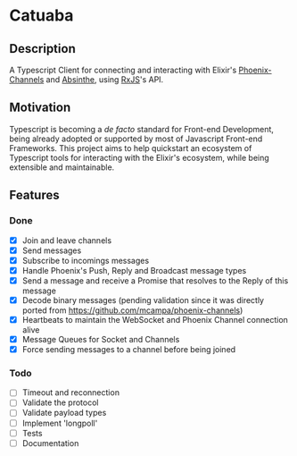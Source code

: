 # Catuaba

## Description
A Typescript Client for connecting and interacting with Elixir's [Phoenix-Channels](https://hexdocs.pm/phoenix/channels.html) and [Absinthe](https://github.com/absinthe-graphql/absinthe), using [RxJS](https://rxjs-dev.firebaseapp.com/guide/overview)'s API.

## Motivation
Typescript is becoming a _de facto_ standard for Front-end Development, being already adopted or  supported by most of Javascript Front-end Frameworks. This project aims to help quickstart an ecosystem of Typescript tools for interacting with the Elixir's ecosystem, while being extensible and maintainable.


## Features

### Done
- [x] Join and leave channels
- [x] Send messages
- [x] Subscribe to incomings messages
- [x] Handle Phoenix's Push, Reply and Broadcast message types
- [x] Send a message and receive a Promise that resolves to the Reply of this message
- [x] Decode binary messages (pending validation since it was directly ported from https://github.com/mcampa/phoenix-channels)
- [x] Heartbeats to maintain the WebSocket and Phoenix Channel connection alive
- [x] Message Queues for Socket and Channels
- [x] Force sending messages to a channel before being joined

### Todo
- [ ] Timeout and reconnection
- [ ] Validate the protocol
- [ ] Validate payload types
- [ ] Implement 'longpoll'
- [ ] Tests
- [ ] Documentation
